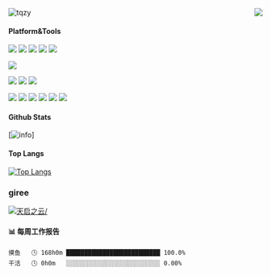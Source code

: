 <p>
  <img src="https://api.moedog.org/count/@tqzy?theme=rule34" alt="tqzy" />
  <img src="https://weather-icon.journeyad.repl.co/@hangzhou?v=1" align="right">
</p>

#### Platform&Tools
[![](https://img.shields.io/badge/Windows-10-2376bc?style=flat-square&logo=windows&logoColor=ffffff)](https://www.microsoft.com/windows/get-windows-10)
[![](https://img.shields.io/badge/Windows%20Server-2019-262577?style=flat-square&logo=windows&logoColor=ffffff)](https://www.microsoft.com/windows-server)
[![](https://img.shields.io/badge/centos-7-1E90FF?style=flat-square&logo=centos&logoColor=ffffff)](https://wiki.centos.org/Download)
[![](https://img.shields.io/badge/kali-2022/2-808080?style=flat-square&logo=kali&logoColor=ffffff)](https://www.kali.org/get-kali/)
[![](https://img.shields.io/badge/huawei-nova%208-f45a00?style=flat-square&logo=huawei&logoColor=ffffff)](https://www.huawei.com/)

[![](https://img.shields.io/badge/IDE-Visual%20Studio%20Code-blue?style=flat-square&logo=visual-studio-code&logoColor=ffffff)](https://code.visualstudio.com/)

[![](https://img.shields.io/badge/-HTML5-E34F26?style=flat-square&logo=html5&logoColor=white)](https://html.spec.whatwg.org/)
[![](https://img.shields.io/badge/-CSS3-1572B6?style=flat-square&logo=css3&logoColor=white)](https://www.w3.org/Style/CSS/)
[![](https://img.shields.io/badge/-JavaScript-f7e018?style=flat-square&logo=javascript&logoColor=white)](https://www.ecma-international.org/)

[![](https://img.shields.io/badge/-Git-f05032?style=flat-square&logo=git&logoColor=white)](https://git-scm.com/)
[![](https://img.shields.io/badge/-PHP-777bb4?style=flat-square&logo=php&logoColor=ffffff)](https://www.php.net/)
[![](https://img.shields.io/badge/-Node.js-43853d?style=flat-square&logo=node.js&logoColor=ffffff)](https://nodejs.org/)
[![](https://img.shields.io/badge/-NPM-cb3837?style=flat-square&logo=npm&logoColor=white)](https://npmjs.com/)
[![](https://img.shields.io/badge/-MySQL-4479a1?style=flat-square&logo=mysql&logoColor=white)](https://www.mysql.com/)
[![](https://img.shields.io/badge/-Microsoft%20IIS-00a8e8?style=flat-square&logo=microsoft&logoColor=ffffff)](https://www.iis.net/)


#### Github Stats
[![info](https://github-readme-stats.vercel.app/api?username=fon11731&count_private=true&show_icons=true&theme=radical)]
#### Top Langs
[![Top Langs](https://github-readme-stats.vercel.app/api/top-langs/?username=fon11731&layout=compact&langs_count=6&card_width=445)](https://github.com/anuraghazra/github-readme-stats)

### giree
[![天启之云/](https://gitee.com/fon1173//widgets/widget_card.svg?colors=f58ef5,12293d,313436,2ba0ff,99beff,488076)](https://gitee.com/fon1173/)

#### 📊 每周工作报告
```text
摸鱼   🕓 168h0m ██████████████████████████ 100.0%
干活   🕓 0h0m   ░░░░░░░░░░░░░░░░░░░░░░░░░░ 0.00%
```

<!--
**xb2016/xb2016** is a ✨ _special_ ✨ repository because its `README.md` (this file) appears on your GitHub profile.

Here are some ideas to get you started:

- 🔭 I’m currently working on ...
- 🌱 I’m currently learning ...
- 👯 I’m looking to collaborate on ...
- 🤔 I’m looking for help with ...
- 💬 Ask me about ...
- 📫 How to reach me: ...
- 😄 Pronouns: ...
- ⚡ Fun fact: ...
-->
